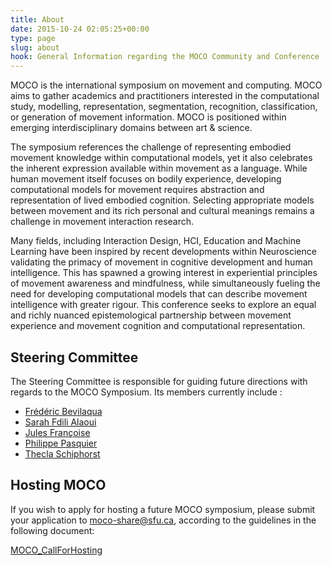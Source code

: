 ```yaml
---
title: About
date: 2015-10-24 02:05:25+00:00
type: page
slug: about
hook: General Information regarding the MOCO Community and Conference
---
```


MOCO is the international symposium on movement and computing. MOCO aims to gather academics and practitioners interested in the computational study, modelling, representation, segmentation, recognition, classification, or generation of movement information. MOCO is positioned within emerging interdisciplinary domains between art & science.

The symposium references the challenge of representing embodied movement knowledge within computational models, yet it also celebrates the inherent expression available within movement as a language. While human movement itself focuses on bodily experience, developing computational models for movement requires abstraction and representation of lived embodied cognition. Selecting appropriate models between movement and its rich personal and cultural meanings remains a challenge in movement interaction research.

Many fields, including Interaction Design, HCI, Education and Machine Learning have been inspired by recent developments within Neuroscience validating the primacy of movement in cognitive development and human intelligence. This has spawned a growing interest in experiential principles of movement awareness and mindfulness, while simultaneously fueling the need for developing computational models that can describe movement intelligence with greater rigour. This conference seeks to explore an equal and richly nuanced epistemological partnership between movement experience and movement cognition and computational representation.

## Steering Committee

The Steering Committee is responsible for guiding future directions with
regards to the MOCO Symposium. Its members currently include :

  * [Frédéric Bevilaqua](http://frederic-bevilacqua.net/)
  * [Sarah Fdili Alaoui](http://saralaoui.com/)
  * [Jules Françoise](http://julesfrancoise.com/)
  * [Philippe Pasquier](http://philippepasquier.com/)
  * [Thecla Schiphorst](http://www.sfu.ca/~tschipho/)

## Hosting MOCO

If you wish to apply for hosting a future MOCO symposium, please submit your application to moco-share@sfu.ca, according to the guidelines in the following document:

[MOCO_CallForHosting](http://movementcomputing.iat.sfu.ca/wordpress/wp-content/uploads/2017/04/MOCO_CallForHosting.pdf)
